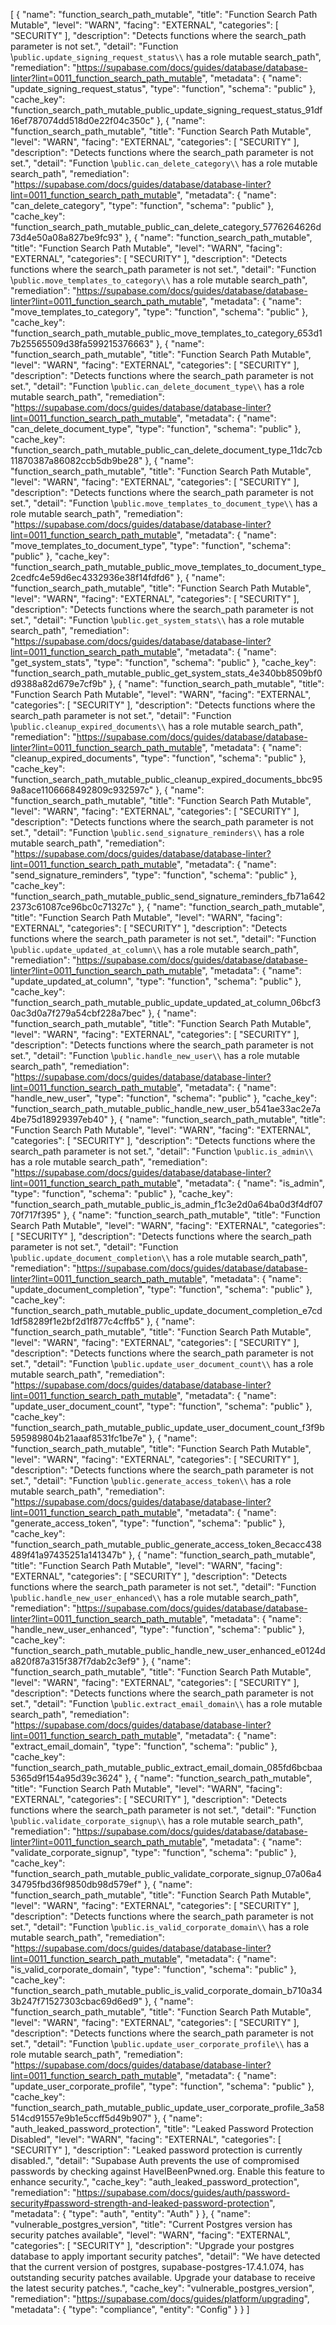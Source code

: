 [
  {
    "name": "function_search_path_mutable",
    "title": "Function Search Path Mutable",
    "level": "WARN",
    "facing": "EXTERNAL",
    "categories": [
      "SECURITY"
    ],
    "description": "Detects functions where the search_path parameter is not set.",
    "detail": "Function \\`public.update_signing_request_status\\` has a role mutable search_path",
    "remediation": "https://supabase.com/docs/guides/database/database-linter?lint=0011_function_search_path_mutable",
    "metadata": {
      "name": "update_signing_request_status",
      "type": "function",
      "schema": "public"
    },
    "cache_key": "function_search_path_mutable_public_update_signing_request_status_91df16ef787074dd518d0e22f04c350c"
  },
  {
    "name": "function_search_path_mutable",
    "title": "Function Search Path Mutable",
    "level": "WARN",
    "facing": "EXTERNAL",
    "categories": [
      "SECURITY"
    ],
    "description": "Detects functions where the search_path parameter is not set.",
    "detail": "Function \\`public.can_delete_category\\` has a role mutable search_path",
    "remediation": "https://supabase.com/docs/guides/database/database-linter?lint=0011_function_search_path_mutable",
    "metadata": {
      "name": "can_delete_category",
      "type": "function",
      "schema": "public"
    },
    "cache_key": "function_search_path_mutable_public_can_delete_category_5776264626d73d4e50a08a827be9fc93"
  },
  {
    "name": "function_search_path_mutable",
    "title": "Function Search Path Mutable",
    "level": "WARN",
    "facing": "EXTERNAL",
    "categories": [
      "SECURITY"
    ],
    "description": "Detects functions where the search_path parameter is not set.",
    "detail": "Function \\`public.move_templates_to_category\\` has a role mutable search_path",
    "remediation": "https://supabase.com/docs/guides/database/database-linter?lint=0011_function_search_path_mutable",
    "metadata": {
      "name": "move_templates_to_category",
      "type": "function",
      "schema": "public"
    },
    "cache_key": "function_search_path_mutable_public_move_templates_to_category_653d17b25565509d38fa599215376663"
  },
  {
    "name": "function_search_path_mutable",
    "title": "Function Search Path Mutable",
    "level": "WARN",
    "facing": "EXTERNAL",
    "categories": [
      "SECURITY"
    ],
    "description": "Detects functions where the search_path parameter is not set.",
    "detail": "Function \\`public.can_delete_document_type\\` has a role mutable search_path",
    "remediation": "https://supabase.com/docs/guides/database/database-linter?lint=0011_function_search_path_mutable",
    "metadata": {
      "name": "can_delete_document_type",
      "type": "function",
      "schema": "public"
    },
    "cache_key": "function_search_path_mutable_public_can_delete_document_type_11dc7cb11870387a86082ccb5db9be28"
  },
  {
    "name": "function_search_path_mutable",
    "title": "Function Search Path Mutable",
    "level": "WARN",
    "facing": "EXTERNAL",
    "categories": [
      "SECURITY"
    ],
    "description": "Detects functions where the search_path parameter is not set.",
    "detail": "Function \\`public.move_templates_to_document_type\\` has a role mutable search_path",
    "remediation": "https://supabase.com/docs/guides/database/database-linter?lint=0011_function_search_path_mutable",
    "metadata": {
      "name": "move_templates_to_document_type",
      "type": "function",
      "schema": "public"
    },
    "cache_key": "function_search_path_mutable_public_move_templates_to_document_type_2cedfc4e59d6ec4332936e38f14fdfd6"
  },
  {
    "name": "function_search_path_mutable",
    "title": "Function Search Path Mutable",
    "level": "WARN",
    "facing": "EXTERNAL",
    "categories": [
      "SECURITY"
    ],
    "description": "Detects functions where the search_path parameter is not set.",
    "detail": "Function \\`public.get_system_stats\\` has a role mutable search_path",
    "remediation": "https://supabase.com/docs/guides/database/database-linter?lint=0011_function_search_path_mutable",
    "metadata": {
      "name": "get_system_stats",
      "type": "function",
      "schema": "public"
    },
    "cache_key": "function_search_path_mutable_public_get_system_stats_4e340bb8509bf0d9388a82d679e7cf9b"
  },
  {
    "name": "function_search_path_mutable",
    "title": "Function Search Path Mutable",
    "level": "WARN",
    "facing": "EXTERNAL",
    "categories": [
      "SECURITY"
    ],
    "description": "Detects functions where the search_path parameter is not set.",
    "detail": "Function \\`public.cleanup_expired_documents\\` has a role mutable search_path",
    "remediation": "https://supabase.com/docs/guides/database/database-linter?lint=0011_function_search_path_mutable",
    "metadata": {
      "name": "cleanup_expired_documents",
      "type": "function",
      "schema": "public"
    },
    "cache_key": "function_search_path_mutable_public_cleanup_expired_documents_bbc959a8ace1106668492809c932597c"
  },
  {
    "name": "function_search_path_mutable",
    "title": "Function Search Path Mutable",
    "level": "WARN",
    "facing": "EXTERNAL",
    "categories": [
      "SECURITY"
    ],
    "description": "Detects functions where the search_path parameter is not set.",
    "detail": "Function \\`public.send_signature_reminders\\` has a role mutable search_path",
    "remediation": "https://supabase.com/docs/guides/database/database-linter?lint=0011_function_search_path_mutable",
    "metadata": {
      "name": "send_signature_reminders",
      "type": "function",
      "schema": "public"
    },
    "cache_key": "function_search_path_mutable_public_send_signature_reminders_fb71a6422373c61087ce96bc0c71327c"
  },
  {
    "name": "function_search_path_mutable",
    "title": "Function Search Path Mutable",
    "level": "WARN",
    "facing": "EXTERNAL",
    "categories": [
      "SECURITY"
    ],
    "description": "Detects functions where the search_path parameter is not set.",
    "detail": "Function \\`public.update_updated_at_column\\` has a role mutable search_path",
    "remediation": "https://supabase.com/docs/guides/database/database-linter?lint=0011_function_search_path_mutable",
    "metadata": {
      "name": "update_updated_at_column",
      "type": "function",
      "schema": "public"
    },
    "cache_key": "function_search_path_mutable_public_update_updated_at_column_06bcf30ac3d0a7f279a54cbf228a7bec"
  },
  {
    "name": "function_search_path_mutable",
    "title": "Function Search Path Mutable",
    "level": "WARN",
    "facing": "EXTERNAL",
    "categories": [
      "SECURITY"
    ],
    "description": "Detects functions where the search_path parameter is not set.",
    "detail": "Function \\`public.handle_new_user\\` has a role mutable search_path",
    "remediation": "https://supabase.com/docs/guides/database/database-linter?lint=0011_function_search_path_mutable",
    "metadata": {
      "name": "handle_new_user",
      "type": "function",
      "schema": "public"
    },
    "cache_key": "function_search_path_mutable_public_handle_new_user_b541ae33ac2e7a4be75d18929397eb40"
  },
  {
    "name": "function_search_path_mutable",
    "title": "Function Search Path Mutable",
    "level": "WARN",
    "facing": "EXTERNAL",
    "categories": [
      "SECURITY"
    ],
    "description": "Detects functions where the search_path parameter is not set.",
    "detail": "Function \\`public.is_admin\\` has a role mutable search_path",
    "remediation": "https://supabase.com/docs/guides/database/database-linter?lint=0011_function_search_path_mutable",
    "metadata": {
      "name": "is_admin",
      "type": "function",
      "schema": "public"
    },
    "cache_key": "function_search_path_mutable_public_is_admin_f1c3e2d0a64ba0d3f4df0770f717f395"
  },
  {
    "name": "function_search_path_mutable",
    "title": "Function Search Path Mutable",
    "level": "WARN",
    "facing": "EXTERNAL",
    "categories": [
      "SECURITY"
    ],
    "description": "Detects functions where the search_path parameter is not set.",
    "detail": "Function \\`public.update_document_completion\\` has a role mutable search_path",
    "remediation": "https://supabase.com/docs/guides/database/database-linter?lint=0011_function_search_path_mutable",
    "metadata": {
      "name": "update_document_completion",
      "type": "function",
      "schema": "public"
    },
    "cache_key": "function_search_path_mutable_public_update_document_completion_e7cd1df58289f1e2bf2d1f877c4cffb5"
  },
  {
    "name": "function_search_path_mutable",
    "title": "Function Search Path Mutable",
    "level": "WARN",
    "facing": "EXTERNAL",
    "categories": [
      "SECURITY"
    ],
    "description": "Detects functions where the search_path parameter is not set.",
    "detail": "Function \\`public.update_user_document_count\\` has a role mutable search_path",
    "remediation": "https://supabase.com/docs/guides/database/database-linter?lint=0011_function_search_path_mutable",
    "metadata": {
      "name": "update_user_document_count",
      "type": "function",
      "schema": "public"
    },
    "cache_key": "function_search_path_mutable_public_update_user_document_count_f3f9b595989804b21aaaf8531fc1be7e"
  },
  {
    "name": "function_search_path_mutable",
    "title": "Function Search Path Mutable",
    "level": "WARN",
    "facing": "EXTERNAL",
    "categories": [
      "SECURITY"
    ],
    "description": "Detects functions where the search_path parameter is not set.",
    "detail": "Function \\`public.generate_access_token\\` has a role mutable search_path",
    "remediation": "https://supabase.com/docs/guides/database/database-linter?lint=0011_function_search_path_mutable",
    "metadata": {
      "name": "generate_access_token",
      "type": "function",
      "schema": "public"
    },
    "cache_key": "function_search_path_mutable_public_generate_access_token_8ecacc438489f41a97435251a141347b"
  },
  {
    "name": "function_search_path_mutable",
    "title": "Function Search Path Mutable",
    "level": "WARN",
    "facing": "EXTERNAL",
    "categories": [
      "SECURITY"
    ],
    "description": "Detects functions where the search_path parameter is not set.",
    "detail": "Function \\`public.handle_new_user_enhanced\\` has a role mutable search_path",
    "remediation": "https://supabase.com/docs/guides/database/database-linter?lint=0011_function_search_path_mutable",
    "metadata": {
      "name": "handle_new_user_enhanced",
      "type": "function",
      "schema": "public"
    },
    "cache_key": "function_search_path_mutable_public_handle_new_user_enhanced_e0124da820f87a315f387f7dab2c3ef9"
  },
  {
    "name": "function_search_path_mutable",
    "title": "Function Search Path Mutable",
    "level": "WARN",
    "facing": "EXTERNAL",
    "categories": [
      "SECURITY"
    ],
    "description": "Detects functions where the search_path parameter is not set.",
    "detail": "Function \\`public.extract_email_domain\\` has a role mutable search_path",
    "remediation": "https://supabase.com/docs/guides/database/database-linter?lint=0011_function_search_path_mutable",
    "metadata": {
      "name": "extract_email_domain",
      "type": "function",
      "schema": "public"
    },
    "cache_key": "function_search_path_mutable_public_extract_email_domain_085fd6bcbaa5365d9f154a95d39c3624"
  },
  {
    "name": "function_search_path_mutable",
    "title": "Function Search Path Mutable",
    "level": "WARN",
    "facing": "EXTERNAL",
    "categories": [
      "SECURITY"
    ],
    "description": "Detects functions where the search_path parameter is not set.",
    "detail": "Function \\`public.validate_corporate_signup\\` has a role mutable search_path",
    "remediation": "https://supabase.com/docs/guides/database/database-linter?lint=0011_function_search_path_mutable",
    "metadata": {
      "name": "validate_corporate_signup",
      "type": "function",
      "schema": "public"
    },
    "cache_key": "function_search_path_mutable_public_validate_corporate_signup_07a06a434795fbd36f9850db98d579ef"
  },
  {
    "name": "function_search_path_mutable",
    "title": "Function Search Path Mutable",
    "level": "WARN",
    "facing": "EXTERNAL",
    "categories": [
      "SECURITY"
    ],
    "description": "Detects functions where the search_path parameter is not set.",
    "detail": "Function \\`public.is_valid_corporate_domain\\` has a role mutable search_path",
    "remediation": "https://supabase.com/docs/guides/database/database-linter?lint=0011_function_search_path_mutable",
    "metadata": {
      "name": "is_valid_corporate_domain",
      "type": "function",
      "schema": "public"
    },
    "cache_key": "function_search_path_mutable_public_is_valid_corporate_domain_b710a343b247f71527303cbac69d6ed9"
  },
  {
    "name": "function_search_path_mutable",
    "title": "Function Search Path Mutable",
    "level": "WARN",
    "facing": "EXTERNAL",
    "categories": [
      "SECURITY"
    ],
    "description": "Detects functions where the search_path parameter is not set.",
    "detail": "Function \\`public.update_user_corporate_profile\\` has a role mutable search_path",
    "remediation": "https://supabase.com/docs/guides/database/database-linter?lint=0011_function_search_path_mutable",
    "metadata": {
      "name": "update_user_corporate_profile",
      "type": "function",
      "schema": "public"
    },
    "cache_key": "function_search_path_mutable_public_update_user_corporate_profile_3a58514cd91557e9b1e5ccff5d49b907"
  },
  {
    "name": "auth_leaked_password_protection",
    "title": "Leaked Password Protection Disabled",
    "level": "WARN",
    "facing": "EXTERNAL",
    "categories": [
      "SECURITY"
    ],
    "description": "Leaked password protection is currently disabled.",
    "detail": "Supabase Auth prevents the use of compromised passwords by checking against HaveIBeenPwned.org. Enable this feature to enhance security.",
    "cache_key": "auth_leaked_password_protection",
    "remediation": "https://supabase.com/docs/guides/auth/password-security#password-strength-and-leaked-password-protection",
    "metadata": {
      "type": "auth",
      "entity": "Auth"
    }
  },
  {
    "name": "vulnerable_postgres_version",
    "title": "Current Postgres version has security patches available",
    "level": "WARN",
    "facing": "EXTERNAL",
    "categories": [
      "SECURITY"
    ],
    "description": "Upgrade your postgres database to apply important security patches",
    "detail": "We have detected that the current version of postgres, supabase-postgres-17.4.1.074, has outstanding security patches available. Upgrade your database to receive the latest security patches.",
    "cache_key": "vulnerable_postgres_version",
    "remediation": "https://supabase.com/docs/guides/platform/upgrading",
    "metadata": {
      "type": "compliance",
      "entity": "Config"
    }
  }
]